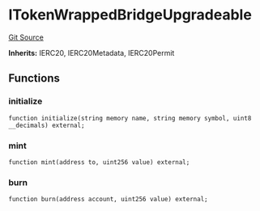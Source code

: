 # ITokenWrappedBridgeUpgradeable
[Git Source](https://github.com/agglayer/agglayer-contracts/blob/a8bf2955890e7123a84542ced57636d763299651/contracts/v2/interfaces/ITokenWrappedBridgeUpgradeable.sol)

**Inherits:**
IERC20, IERC20Metadata, IERC20Permit


## Functions
### initialize


```solidity
function initialize(string memory name, string memory symbol, uint8 __decimals) external;
```

### mint


```solidity
function mint(address to, uint256 value) external;
```

### burn


```solidity
function burn(address account, uint256 value) external;
```

